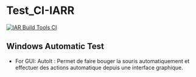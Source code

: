 # Test_CI-IARR

[![IAR Build Tools CI](https://github.com/Kasimashi/Test_CI-IAR/actions/workflows/bx.yaml/badge.svg?branch=main)](https://github.com/Kasimashi/Test_CI-IAR/actions/workflows/bx.yaml)

## Windows Automatic Test 

- For GUI: AutoIt : Permet de faire bouger la souris automatiquement et effectuer des actions automatique depuis une interface graphique. 
